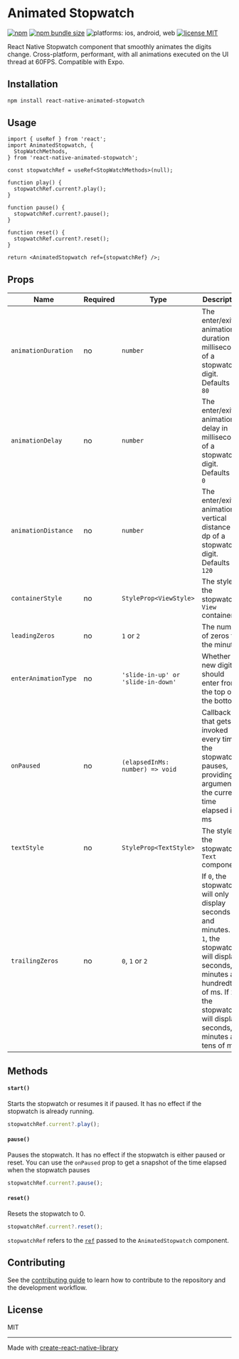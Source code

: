 # Animated Stopwatch

[![npm](https://img.shields.io/npm/v/react-native-animated-stopwatch?color=brightgreen)](https://www.npmjs.com/package/react-native-animated-stopwatch)
[![npm bundle size](https://img.shields.io/bundlephobia/min/react-native-animated-stopwatch)](https://bundlephobia.com/result?p=react-native-animated-stopwatch)
![platforms: ios, android, web](https://img.shields.io/badge/platform-ios%2C%20android-blue)
[![license MIT](https://img.shields.io/badge/license-MIT-brightgreen)](https://github.com/rgommezz/react-native-animated-stopwatch/blob/master/LICENSE)

React Native Stopwatch component that smoothly animates the digits change. Cross-platform, performant, with all animations executed on the UI thread at 60FPS. Compatible with Expo.

## Installation

```sh
npm install react-native-animated-stopwatch
```

## Usage

```tsx
import { useRef } from 'react';
import AnimatedStopwatch, {
  StopWatchMethods,
} from 'react-native-animated-stopwatch';

const stopwatchRef = useRef<StopWatchMethods>(null);

function play() {
  stopwatchRef.current?.play();
}

function pause() {
  stopwatchRef.current?.pause();
}

function reset() {
  stopwatchRef.current?.reset();
}

return <AnimatedStopwatch ref={stopwatchRef} />;
```

## Props

| Name                 | Required | Type                               | Description                                                                                                                                                                                              |
| -------------------- | -------- | ---------------------------------- | -------------------------------------------------------------------------------------------------------------------------------------------------------------------------------------------------------- |
| `animationDuration`  | no       | `number`                           | The enter/exit animation duration in milliseconds of a stopwatch digit. Defaults to `80`                                                                                                                 |
| `animationDelay`     | no       | `number`                           | The enter/exit animation delay in milliseconds of a stopwatch digit. Defaults to `0`                                                                                                                     |
| `animationDistance`  | no       | `number`                           | The enter/exit animation vertical distance in dp of a stopwatch digit. Defaults to `120`                                                                                                                 |
| `containerStyle`     | no       | `StyleProp<ViewStyle>`             | The style of the stopwatch `View` container                                                                                                                                                              |
| `leadingZeros`       | no       | `1` or `2`                         | The number of zeros for the minutes                                                                                                                                                                      |
| `enterAnimationType` | no       | `'slide-in-up' or 'slide-in-down'` | Whether the new digit should enter from the top or the bottom                                                                                                                                            |
| `onPaused`           | no       | `(elapsedInMs: number) => void`    | Callback that gets invoked every time the stopwatch pauses, providing as argument the current time elapsed in ms                                                                                         |
| `textStyle`          | no       | `StyleProp<TextStyle>`             | The style of the stopwatch `Text` component                                                                                                                                                              |
| `trailingZeros`      | no       | `0`, `1` or `2`                    | If `0`, the stopwatch will only display seconds and minutes. If `1`, the stopwatch will display seconds, minutes and hundredth of ms. If `2`, the stopwatch will display seconds, minutes and tens of ms |

## Methods

#### `start()`

Starts the stopwatch or resumes it if paused. It has no effect if the stopwatch is already running.

```js
stopwatchRef.current?.play();
```

#### `pause()`

Pauses the stopwatch. It has no effect if the stopwatch is either paused or reset. You can use the `onPaused` prop to get a snapshot of the time elapsed when the stopwatch pauses

```js
stopwatchRef.current?.pause();
```

#### `reset()`

Resets the stopwatch to 0.

```js
stopwatchRef.current?.reset();
```

`stopwatchRef` refers to the [`ref`](https://reactjs.org/docs/react-api.html#reactcreateref) passed to the `AnimatedStopwatch` component.

## Contributing

See the [contributing guide](CONTRIBUTING.md) to learn how to contribute to the repository and the development workflow.

## License

MIT

---

Made with [create-react-native-library](https://github.com/callstack/react-native-builder-bob)

